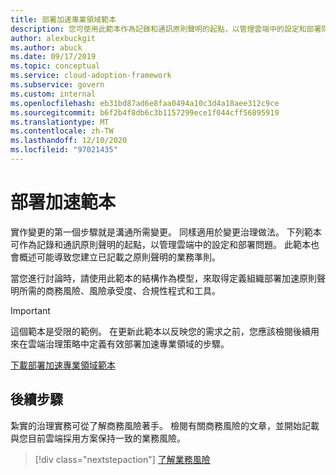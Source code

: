 ```yaml
---
title: 部署加速專業領域範本
description: 您可使用此範本作為記錄和通訊原則聲明的起點，以管理雲端中的設定和部署問題。
author: alexbuckgit
ms.author: abuck
ms.date: 09/17/2019
ms.topic: conceptual
ms.service: cloud-adoption-framework
ms.subservice: govern
ms.custom: internal
ms.openlocfilehash: eb31bd87ad6e8faa0494a10c3d4a18aee312c9ce
ms.sourcegitcommit: b6f2b4f8db6c3b1157299ece1f044cff56895919
ms.translationtype: MT
ms.contentlocale: zh-TW
ms.lasthandoff: 12/10/2020
ms.locfileid: "97021435"
---
```

# <a name="deployment-acceleration-template"></a>部署加速範本

實作變更的第一個步驟就是溝通所需變更。 同樣適用於變更治理做法。 下列範本可作為記錄和通訊原則聲明的起點，以管理雲端中的設定和部署問題。 此範本也會概述可能導致您建立已記載之原則聲明的業務準則。

當您進行討論時，請使用此範本的結構作為模型，來取得定義組織部署加速原則聲明所需的商務風險、風險承受度、合規性程式和工具。

> [!IMPORTANT]
> 這個範本是受限的範例。 在更新此範本以反映您的需求之前，您應該檢閱後續用來在雲端治理策略中定義有效部署加速專業領域的步驟。

[下載部署加速專業領域範本](https://raw.githubusercontent.com/microsoft/CloudAdoptionFramework/master/govern/deployment-acceleration-discipline-template.docx)

## <a name="next-steps"></a>後續步驟

紮實的治理實務可從了解商務風險著手。 檢閱有關商務風險的文章，並開始記載與您目前雲端採用方案保持一致的業務風險。

> [!div class="nextstepaction"]
> [了解業務風險](./business-risks.md)
